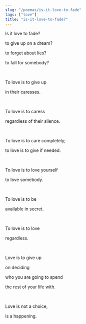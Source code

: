 ```yaml
---
slug: "/poemas/is-it-love-to-fade"
tags: ["love"]
title: "is-it-love-to-fade?"
---
```

Is it love to fade?

to give up on a dream?

to forget about lies?

to fall for somebody?

&nbsp;

To love is to give up

in their caresses.

&nbsp;

To love is to caress

regardless of their silence.

&nbsp;

To love is to care completely;

to love is to give if needed.

&nbsp;

To love is to love yourself

to love somebody.

&nbsp;

To love is to be

available in secret.

&nbsp;

To love is to love

regardless.

&nbsp;

Love is to give up

on deciding

who you are going to spend

the rest of your life with.

&nbsp;

Love is not a choice,

is a happening.